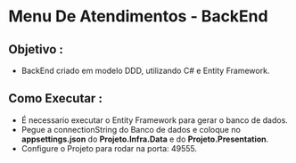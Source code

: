 # Menu De Atendimentos - BackEnd

## Objetivo :
- BackEnd criado em modelo DDD, utilizando C# e Entity Framework. 

## Como Executar : 
- É necessario executar o Entity Framework para gerar o banco de dados.
- Pegue a connectionString do Banco de dados e coloque no **appsettings.json** do **Projeto.Infra.Data** e do **Projeto.Presentation**.
- Configure o Projeto para rodar na porta: 49555.
